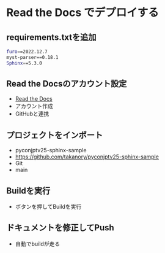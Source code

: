 # Read the Docs でデプロイする

## requirements.txtを追加

```bash
furo==2022.12.7
myst-parser==0.18.1
Sphinx==5.3.0
```

## Read the Docsのアカウント設定

* [Read the Docs](https://readthedocs.org/)
* アカウント作成
* GitHubと連携

## プロジェクトをインポート

* pyconjptv25-sphinx-sample
* https://github.com/takanory/pyconjptv25-sphinx-sample
* Git
* main

## Buildを実行

* ボタンを押してBuildを実行

## ドキュメントを修正してPush

* 自動でbuildが走る
